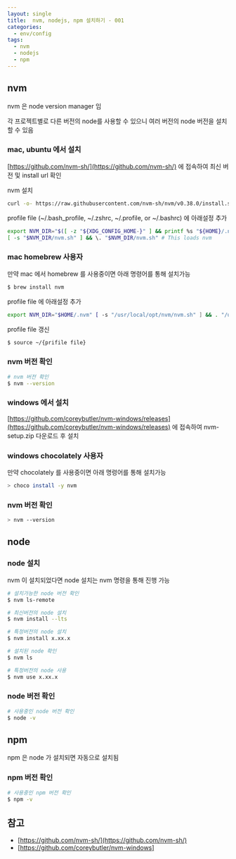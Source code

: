 ```yaml
---
layout: single
title:  nvm, nodejs, npm 설치하기 - 001
categories: 
  - env/config
tags: 
  - nvm
  - nodejs
  - npm
---
```


## nvm

nvm 은 node version manager 임

각 프로젝트별로 다른 버전의 node를 사용할 수 있으니 여러 버전의 node 버전을 설치할 수 있음

### mac, ubuntu 에서 설치

[https://github.com/nvm-sh/](https://github.com/nvm-sh/) 에 접속하여 최신 버전 및 install url 확인

nvm 설치

```bash
curl -o- https://raw.githubusercontent.com/nvm-sh/nvm/v0.38.0/install.sh | bash
```

profile file (~/.bash_profile, ~/.zshrc, ~/.profile, or ~/.bashrc) 에 아래설정 추가

```bash
export NVM_DIR="$([ -z "${XDG_CONFIG_HOME-}" ] && printf %s "${HOME}/.nvm" || printf %s "${XDG_CONFIG_HOME}/nvm")"
[ -s "$NVM_DIR/nvm.sh" ] && \. "$NVM_DIR/nvm.sh" # This loads nvm
```

### mac homebrew 사용자

만약 mac 에서 homebrew 를 사용중이면 아래 명령어를 통해 설치가능

```bash
$ brew install nvm
```

profile file 에 아래설정 추가

```bash
export NVM_DIR="$HOME/.nvm" [ -s "/usr/local/opt/nvm/nvm.sh" ] && . "/usr/local/opt/nvm/nvm.sh" [ -s "/usr/local/opt/nvm/etc/bash_completion.d/nvm" ] && . "/usr/local/opt/nvm/etc/bash_completion.d/nvm"
```

profile file 갱신

```bash
$ source ~/{prifile file}
```

### nvm 버전 확인

```bash
# nvm 버전 확인
$ nvm --version
```

### windows 에서 설치

[https://github.com/coreybutler/nvm-windows/releases](https://github.com/coreybutler/nvm-windows/releases) 에 접속하여 nvm-setup.zip 다운로드 후 설치

### windows chocolately 사용자

만약 chocolately 를 사용중이면 아래 명령어를 통해 설치가능

```bash
> choco install -y nvm
```

### nvm 버전 확인

```bash
> nvm --version
```

## node

### node 설치

nvm 이 설치되었다면 node 설치는 nvm 명령을 통해 진행 가능

```bash
# 설치가능한 node 버전 확인
$ nvm ls-remote

# 최신버전의 node 설치
$ nvm install --lts 

# 특정버전의 node 설치
$ nvm install x.xx.x

# 설치된 node 확인
$ nvm ls

# 특정버전의 node 사용
$ nvm use x.xx.x
```


### node 버전 확인

```bash
# 사용중인 node 버전 확인
$ node -v
```

## npm

npm 은 node 가 설치되면 자동으로 설치됨

### npm 버전 확인

```bash
# 사용중인 npm 버전 확인
$ npm -v
```

## 참고

- [https://github.com/nvm-sh/](https://github.com/nvm-sh/)
- [https://github.com/coreybutler/nvm-windows]
